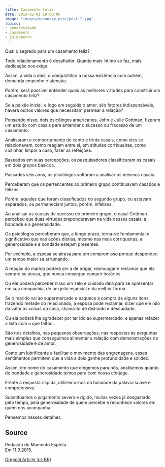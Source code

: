 ```yaml
---
title: Casamento feliz
date: 2019-02-01 19:00:00
image: "images/masonary-post/post-2.jpg"
topics: 
- generosidade
- casamento
- julgamento
---
```


Qual o segredo para um casamento feliz?

Todo relacionamento é desafiador. Quanto mais íntimo se faz, mais dedicação nos
exige.

Assim, a vida a dois, o compartilhar a nossa existência com outrem, demanda
empenho e atenção.

Porém, será possível entender quais as melhores virtudes para construir um
casamento feliz?

Se a paixão inicial, e logo em seguida o amor, são fatores indispensáveis,
haverá outros valores que necessitam permear a relação?

Pensando nisso, dois psicólogos americanos, John e Julie Gottman, fizeram um
estudo com casais para entender o sucesso ou fracasso de um casamento.

Analisaram o comportamento de cento e trinta casais, como eles se relacionavam,
como reagiam entre si, em atitudes corriqueiras, como cozinhar, limpar a casa,
fazer as refeições.

Baseados em suas percepções, os pesquisadores classificaram os casais em dois
grupos básicos.

Passados seis anos, os psicólogos voltaram a analisar os mesmos casais.

Perceberam que os pertencentes ao primeiro grupo continuavam casados e felizes.

Porém, aqueles que foram classificados no segundo grupo, ou estavam separados,
ou permaneciam juntos, porém, infelizes.

Ao analisar as causas de sucesso do primeiro grupo, o casal Gottman percebeu
que duas virtudes preponderavam na vida desses casais: a bondade e a
generosidade.

Os psicólogos perceberam que, a longo prazo, torna-se fundamental e
significativo que nas ações diárias, mesmo nas mais corriqueiras, a
generosidade e a bondade estejam presentes.

Por exemplo, a esposa se atrasa para um compromisso porque despendeu um tempo
maior se arrumando.

A reação do marido poderá ser a de brigar, resmungar e reclamar que ela sempre
se atrasa, que nunca consegue cumprir horários.

Ou ele poderá perceber nisso um zelo e cuidado dela para se apresentar em sua
companhia, de um jeito especial e da melhor forma.

Se o marido vai ao supermercado e esquece a compra de alguns itens, trazendo
metade do relacionado, a esposa pode reclamar, dizer que ele não dá valor às
coisas da casa, chamá-lo de distraído e descuidado.

Ou ela poderá lhe agradecer por ter ido ao supermercado, e apenas refazer a
lista com o que faltou.

São nos detalhes, nas pequenas observações, nas respostas às perguntas mais
simples que conseguimos alimentar a relação com demonstrações de generosidade e
de amor.

Como um lubrificante a facilitar o movimento das engrenagens, esses sentimentos
permitem que a vida a dois ganhe profundidade e solidez.

Assim, em nome do casamento que elegemos para nós, analisemos quanto de bondade
e generosidade temos para com nosso cônjuge.

Frente à resposta ríspida, utilizemo-nos da bondade da palavra suave e
compreensiva.

Substituamos o julgamento severo e rígido, muitas vezes já desgastado pelo
tempo, pela generosidade de quem percebe e reconhece valores em quem nos
acompanha.

Pensemos nesses detalhes.

## Source
Redação do Momento Espírita.  
Em 11.9.2015.


[Original Article (pt-BR)](http://momento.com.br/pt/ler_texto.php?id=4570)

